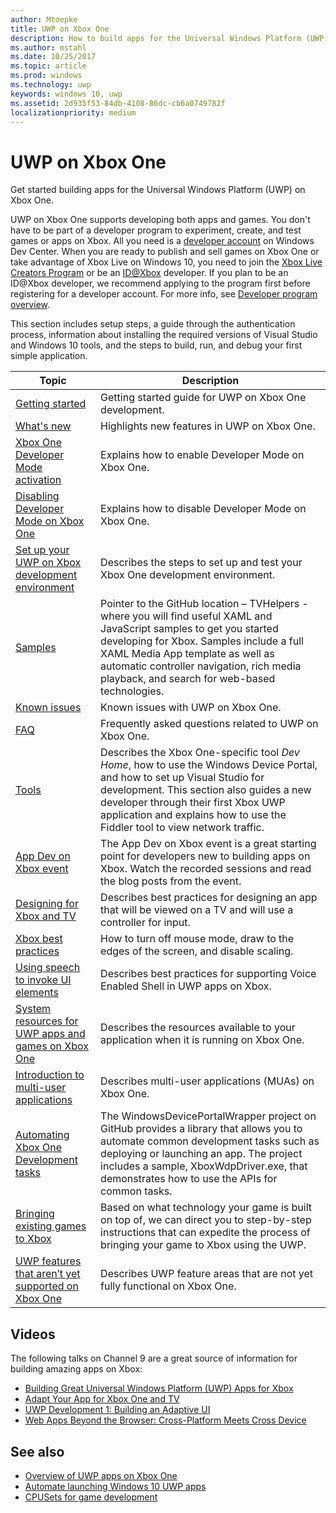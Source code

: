 ```yaml
---
author: Mtoepke
title: UWP on Xbox One
description: How to build apps for the Universal Windows Platform (UWP) on Xbox One.
ms.author: mstahl
ms.date: 10/25/2017
ms.topic: article
ms.prod: windows
ms.technology: uwp
keywords: windows 10, uwp
ms.assetid: 2d935f53-84db-4108-86dc-cb6a0749782f
localizationpriority: medium
---
```


# UWP on Xbox One

Get started building apps for the Universal Windows Platform (UWP) on Xbox One.

UWP on Xbox One supports developing both apps and games. You don't have to be part of a developer program to experiment, create, and test games or apps on Xbox. All you need is a [developer account](https://developer.microsoft.com/en-us/store/register) on Windows Dev Center. When you are ready to publish and sell games on Xbox One or take advantage of Xbox Live on Windows 10, you need to join the [Xbox Live Creators Program](https://developer.microsoft.com/games/xbox/xboxlive/creator) or be an [ID@Xbox](http://www.xbox.com/Developers/id) developer. If you plan to be an ID@Xbox developer, we recommend applying to the program first before registering for a developer account. For more info, see [Developer program overview](../xbox-live/developer-program-overview.md).

This section includes setup steps, a guide through the authentication process, information about installing the required versions of Visual Studio and Windows 10 tools, and the steps to build, run, and debug your first simple application. 

| Topic      | Description |
|------------|-------------|
|[Getting started](getting-started.md)| Getting started guide for UWP on Xbox One development. |
|[What's new](whats-new.md)| Highlights new features in UWP on Xbox One. |
|[Xbox One Developer Mode activation](devkit-activation.md)| Explains how to enable Developer Mode on Xbox One. |
|[Disabling Developer Mode on Xbox One](devkit-deactivation.md)| Explains how to disable Developer Mode on Xbox One. |
|[Set up your UWP on Xbox development environment](development-environment-setup.md)| Describes the steps to set up and test your Xbox One development environment. |
|[Samples](samples.md)| Pointer to the GitHub location – TVHelpers - where you will find useful XAML and JavaScript samples to get you started developing for Xbox. Samples include a full XAML Media App template as well as automatic controller navigation, rich media playback, and search for web-based technologies. |
|[Known issues](known-issues.md)| Known issues with UWP on Xbox One. |
|[FAQ](frequently-asked-questions.md)| Frequently asked questions related to UWP on Xbox One. |
|[Tools](introduction-to-xbox-tools.md)| Describes the Xbox One-specific tool _Dev Home_, how to use the Windows Device Portal, and how to set up Visual Studio for development. This section also guides a new developer through their first Xbox UWP application and explains how to use the Fiddler tool to view network traffic. |
| [App Dev on Xbox event](https://developer.microsoft.com/windows/projects/campaigns/app-dev-on-xbox-event) | The App Dev on Xbox event is a great starting point for developers new to building apps on Xbox. Watch the recorded sessions and read the blog posts from the event. |
|[Designing for Xbox and TV](../design/devices/designing-for-tv.md)| Describes best practices for designing an app that will be viewed on a TV and will use a controller for input. |
|[Xbox best practices](tailoring-for-xbox.md)| How to turn off mouse mode, draw to the edges of the screen, and disable scaling. |
|[Using speech to invoke UI elements](ves-on-xbox.md)| Describes best practices for supporting Voice Enabled Shell in UWP apps on Xbox. |
|[System resources for UWP apps and games on Xbox One](system-resource-allocation.md)| Describes the resources available to your application when it is running on Xbox One. |
|[Introduction to multi-user applications](multi-user-applications.md)| Describes multi-user applications (MUAs) on Xbox One. |
| [Automating Xbox One Development tasks](https://github.com/Microsoft/WindowsDevicePortalWrapper/tree/v0.9.4) | The WindowsDevicePortalWrapper project on GitHub provides a library that allows you to automate common development tasks such as deploying or launching an app. The project includes a sample, XboxWdpDriver.exe, that demonstrates how to use the APIs for common tasks. |
|[Bringing existing games to Xbox](development-lanes-landing.md)|Based on what technology your game is built on top of, we can direct you to step-by-step instructions that can expedite the process of bringing your game to Xbox using the UWP.|
|[UWP features that aren’t yet supported on Xbox One](http://go.microsoft.com/fwlink/p/?LinkId=760755)|  Describes UWP feature areas that are not yet fully functional on Xbox One.|

## Videos

The following talks on Channel 9 are a great source of information for building amazing apps on Xbox:

* [Building Great Universal Windows Platform (UWP) Apps for Xbox](https://channel9.msdn.com/Events/Build/2016/B883)
* [Adapt Your App for Xbox One and TV](https://channel9.msdn.com/Events/Build/2016/T651-R1)
* [UWP Development 1: Building an Adaptive UI](https://channel9.msdn.com/Events/Build/2016/L724-R1)
* [Web Apps Beyond the Browser: Cross-Platform Meets Cross Device](https://channel9.msdn.com/Events/Build/2016/B888)

## See also

- [Overview of UWP apps on Xbox One](http://go.microsoft.com/fwlink/p/?LinkId=780786) 
- [Automate launching Windows 10 UWP apps](automate-launching-uwp-apps.md)
- [CPUSets for game development](cpusets-games.md)